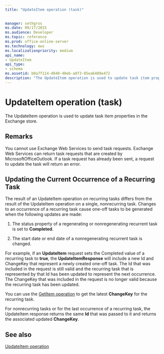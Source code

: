 ```yaml
---
title: "UpdateItem operation (task)"
 
 
manager: sethgros
ms.date: 09/17/2015
ms.audience: Developer
ms.topic: reference
ms.prod: office-online-server
ms.technology: ews
ms.localizationpriority: medium
api_name:
- UpdateItem
api_type:
- schema
ms.assetid: b0a7f114-d040-40eb-a8f3-05ea6489e472
description: "The UpdateItem operation is used to update task item properties in the Exchange store."
---
```


# UpdateItem operation (task)

The UpdateItem operation is used to update task item properties in the Exchange store.
  
## Remarks

You cannot use Exchange Web Services to send task requests. Exchange Web Services can return task requests that are created by MicrosoftOfficeOutlook. If a task request has already been sent, a request to update the task will return an error.
  
## Updating the Current Occurrence of a Recurring Task

The result of an UpdateItem operation on recurring tasks differs from the result of the UpdateItem operation on a single, nonrecurring task. Changes to an occurrence of a recurring task cause one-off tasks to be generated when the following updates are made:
  
1. The status property of a regenerating or nonregenerating recurrent task is set to **Completed**.
    
2. The start date or end date of a nonregenerating recurrent task is changed.
    
For example, if an **UpdateItem** request sets the Completed value of a recurring task to **true**, the **UpdateItemResponse** will include a new Id and ChangeKey that represent a newly created one-off task. The Id that was included in the request is still valid and the recurring task that is represented by that Id has been updated to represent the next occurrence. The ChangeKey that was included in the request is no longer valid because the recurring task has been updated. 
  
You can use the [GetItem operation](getitem-operation.md) to get the latest **ChangeKey** for the recurring task. 
  
For nonrecurring tasks or for the last occurrence of a recurring task, the UpdateItem response returns the same **Id** that was passed to it and returns the associated updated **ChangeKey**.
  
## See also



[UpdateItem operation](updateitem-operation.md)

